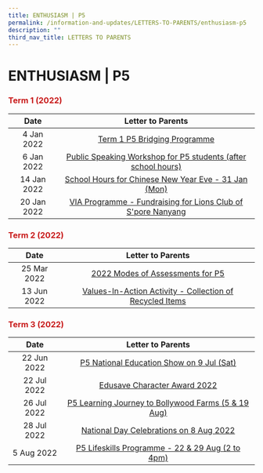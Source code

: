 ```yaml
---
title: ENTHUSIASM | P5
permalink: /information-and-updates/LETTERS-TO-PARENTS/enthusiasm-p5
description: ""
third_nav_title: LETTERS TO PARENTS
---
```

# ENTHUSIASM | P5

### <span style = "color: #c81b1b"> <b>Term 1 (2022)</b> </span>

<table>
<thead>
  <tr>
    <th style="text-align: center;">Date</th>
    <th style="text-align: center;">Letter to Parents</th>
  </tr>
</thead>
<tbody style="text-align: center;">
  <tr>
    <td>4 Jan 2022</td>
    <td><a href="/files/INFORMATION%20AND%20UPDATES/Letter%20To%20Parents/Enthusiasm%20P5/011A%20P5%20Term1%20bridging%20programme_amended.pdf" target = "_blank">Term 1 P5 Bridging Programme</a></td>
  </tr>
  <tr>
    <td> 6 Jan 2022</td>
    <td><a href="/files/INFORMATION%20AND%20UPDATES/Letter%20To%20Parents/Enthusiasm%20P5/009%20P5%20Public%20Speaking%20Workshop.pdf" target = "_blank">Public Speaking Workshop for P5 students (after school hours) </a></td>
  </tr>
  <tr>
    <td> 14 Jan 2022</td>
    <td><a href="https://jurongwestpri-moe-edu-sg-admin.cwp.sg/qql/slot/u363/2022%20Letters%20to%20Parents/020%20Sch%20Hours%20on%20CNY%20Eve%2031%20Jan%202022.pdf" target = "_blank"> School Hours for Chinese New Year Eve - 31 Jan (Mon)</a></td>
  </tr>
  <tr>
    <td> 20 Jan 2022</td>
    <td><a href="https://jurongwestpri-moe-edu-sg-admin.cwp.sg/qql/slot/u363/2022%20Letters%20to%20Parents/022%20VIA%20Programme%20Fundraising%20for%20Lions%20Club%20of%20Singapore%20Nanyang.pdf" target = "_blank">VIA Programme - Fundraising for Lions Club of S'pore Nanyang </a></td>
  </tr>
</tbody>
</table>

### <span style = "color: #c81b1b"> <b>Term 2 (2022)</b> </span>

<table>
<thead>
  <tr>
    <th style="text-align: center;">Date</th>
    <th style="text-align: center;">Letter to Parents</th>
  </tr>
</thead>
<tbody style="text-align: center;">
  <tr>
    <td>25 Mar 2022</td>
    <td><a href="https://jurongwestpri-moe-edu-sg-admin.cwp.sg/qql/slot/u363/2022%20Letters%20to%20Parents/031%20P5%20Modes%20of%20Assessments%20Letter%20to%20Parents.pdf" target = "_blank">2022 Modes of Assessments for P5</a></td>
  </tr>
  <tr>
    <td>13 Jun 2022 </td>
    <td><a href="https://jurongwestpri-moe-edu-sg-admin.cwp.sg/qql/slot/u363/2022%20Letters%20to%20Parents/Term%202/044%20Collection%20of%20Recycled%20items.pdf" target = "_blank">Values-In-Action Activity - Collection of Recycled Items </a></td>
  </tr>
</tbody>
</table>

### <span style = "color: #c81b1b"> <b>Term 3 (2022)</b> </span>

<table>
<thead>
  <tr>
    <th style="text-align: center;">Date</th>
    <th style="text-align: center;">Letter to Parents</th>
  </tr>
</thead>
<tbody style="text-align: center;">
  <tr>
    <td>22 Jun 2022</td>
    <td><a href="https://jurongwestpri-moe-edu-sg-admin.cwp.sg/qql/slot/u363/2022%20Letters%20to%20Parents/Term%203/046%20P5%20NE%20show%20on%209%20July%202022.pdf" target = "_blank">P5 National Education Show on 9 Jul (Sat)</a></td>
  </tr>
  <tr>
    <td>22 Jul 2022 </td>
    <td><a href="https://jurongwestpri-moe-edu-sg-admin.cwp.sg/qql/slot/u363/2022%20Letters%20to%20Parents/Term%203/050%20ECHA%20letter%20to%20parents%202022.pdf" target = "_blank">Edusave Character Award 2022 </a></td>
  </tr>
  <tr>
    <td>26 Jul 2022 </td>
    <td><a href="https://jurongwestpri-moe-edu-sg-admin.cwp.sg/qql/slot/u363/2022%20Letters%20to%20Parents/Term%203/045%20P5%20Learning%20Journey%20to%20Bollywood%20farms.pdf" target = "_blank"> P5 Learning Journey to Bollywood Farms (5 &amp; 19 Aug)</a></td>
  </tr>
  <tr>
    <td>28 Jul 2022 </td>
    <td><a href="https://jurongwestpri-moe-edu-sg-admin.cwp.sg/qql/slot/u363/2022%20Letters%20to%20Parents/Term%203/058%20National%20Day%20Celebrations%20on%208%20Aug%202022.pdf" target = "_blank">National Day Celebrations on 8 Aug 2022 </a></td>
  </tr>
  <tr>
    <td>5 Aug 2022 </td>
    <td><a href="https://jurongwestpri-moe-edu-sg-admin.cwp.sg/qql/slot/u363/2022%20Letters%20to%20Parents/Term%203/061%20P5%20Getting%20Ready%20for%20the%20Big%20Test.pdf" target = "_blank"> P5 Lifeskills Programme - 22 &amp; 29 Aug (2 to 4pm)    </a></td>
  </tr>
</tbody>
</table>